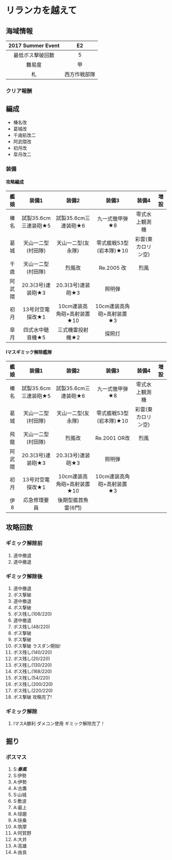 # リランカを越えて

## 海域情報

| 2017 Summer Event  | E2             |
| :-:                 | :-:            |
| 最低ボス撃破回数    | 5              |
| 難易度              | 甲             |
| 札                  | 西方作戦部隊 |

### クリア報酬



## 編成

- 榛名改
- 葛城改
- 千歳航改二
- 阿武隈改
- 初月改
- 皐月改二

### 装備

#### 攻略編成

| 艦娘   | 装備1                   | 装備2                      | 装備3                     | 装備4              | 増設 |
| :-:    | :---------------------: | :----------------:         | :---------:               | :-:                | :-:  |
| 榛名   | 試製35.6cm三連装砲★5    | 試製35.6cm三連装砲★6       | 九一式徹甲弾★8            | 零式水上観測機     |      |
| 葛城   | 天山一二型(村田隊)      | 天山一二型(友永隊)         | 零式艦戦53型(岩本隊)★10   | 彩雲(東カロリン空) |      |
| 千歳   | 天山一二型(村田隊)      | 烈風改                     | Re.2005 改                | 烈風               |      |
| 阿武隈 | 20.3(3号)連装砲★3       | 20.3(3号)連装砲★3          | 照明弾                    |                    |      |
| 初月   | 13号対空電探改★1        | 10cm連装高角砲+高射装置★10 | 10cm連装高角砲+高射装置★3 |                    |      |
| 皐月   | 四式水中聴音機★5        | 三式機雷投射機★2           | 探照灯                          |                    |      |

#### Iマスギミック解除艦隊
| 艦娘   | 装備1                   | 装備2                      | 装備3                     | 装備4              | 増設 |
| :-:    | :---------------------: | :----------------:         | :---------:               | :-:                | :-:  |
| 榛名   | 試製35.6cm三連装砲★5    | 試製35.6cm三連装砲★6       | 九一式徹甲弾★8            | 零式水上観測機     |      |
| 葛城   | 天山一二型(村田隊)      | 天山一二型(友永隊)         | 零式艦戦53型(岩本隊)★10   | 彩雲(東カロリン空) |      |
| 飛龍   | 天山一二型(村田隊)      | 烈風改                     | Re.2001 OR改              | 烈風               |      |
| 阿武隈 | 20.3(3号)連装砲★3       | 20.3(3号)連装砲★3          | 照明弾                    |                    |      |
| 初月   | 13号対空電探改★1        | 10cm連装高角砲+高射装置★10 | 10cm連装高角砲+高射装置★3 |                    |      |
| 伊8    | 応急修理要員            | 後期型艦首魚雷(6門)        |                           |                    |      |

## 攻略回数

### ギミック解除前

1. 道中撤退
1. 道中撤退

### ギミック解除後

1. 道中撤退
1. ボス撃破
1. 道中撤退
1. ボス撃破
1. ボス残し(106/220)
1. 道中撤退
1. ボス残し(48/220)
1. ボス撃破
1. ボス撃破
1. ボス撃破 ラスダン開始!
1. ボス残し(140/220)
1. ボス残し(20/220)
1. ボス残し(130/220)
1. ボス残し(168/220)
1. ボス残し(54/220)
1. ボス残し(200/220)
1. ボス残し(220/220)
1. ボス撃破 攻略完了!

### ギミック解除
1. IマスA勝利 ダメコン使用 ギミック解除完了！

## 掘り

### ボスマス

1. S:***春風***
1. S:伊勢
1. A:伊勢
1. A:古鷹
1. S:山城
1. S:敷波
1. A:最上
1. A:球磨
1. A:扶桑
1. A:筑摩
1. A:阿賀野
1. A:大井
1. A:高雄
1. A:由良
